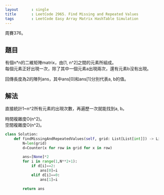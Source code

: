 ```yaml
---
layout      : single
title       : LeetCode 2965. Find Missing and Repeated Values
tags        : LeetCode Easy Array Matrix HashTable Simulation
---
```

周賽376。

## 題目

有個n\*n的二維矩陣matrix，由[1, n^2]之間的元素所組成。  
每個元素正好出現一次，除了其中一個元素a出現兩次，還有元素b沒有出現。  

回傳長度為2的陣列ans，其中ans[0]和ans[1]分別代表a, b的值。  

## 解法

直接統計1\~n^2所有元素的出現次數，再遍歷一次就能找到a, b。  

時間複雜度O(n^2)。  
空間複雜度O(n^2)。  

```python
class Solution:
    def findMissingAndRepeatedValues(self, grid: List[List[int]]) -> List[int]:
        N=len(grid)
        d=Counter(x for row in grid for x in row)
        
        ans=[None]*2
        for i in range(1,N**2+1):
            if d[i]==2:
                ans[0]=i
            elif d[i]==0:
                ans[1]=i
                
        return ans
```
